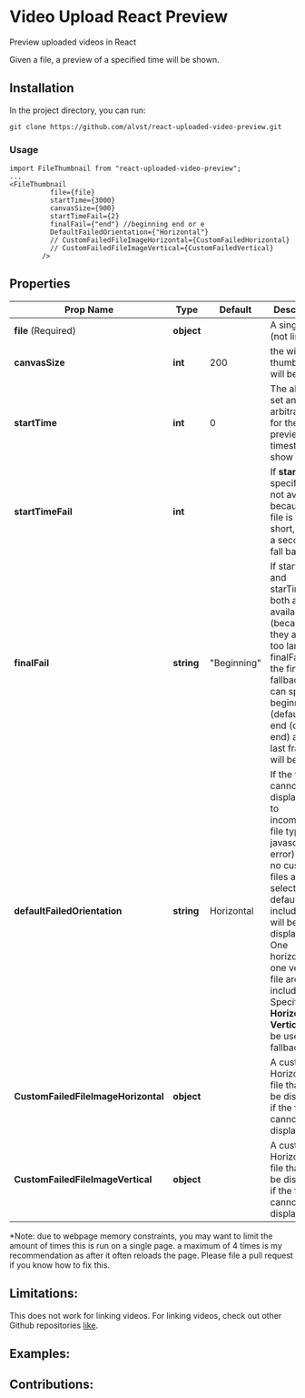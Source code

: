 # Video Upload React Preview

Preview uploaded videos in React

Given a file, a preview of a specified time will be shown.

## Installation

In the project directory, you can run:

```
git clone https://github.com/alvst/react-uploaded-video-preview.git
```

### Usage

```es6
import FileThumbnail from "react-uploaded-video-preview";
...
<FileThumbnail
          file={file}
          startTime={3000}
          canvasSize={900}
          startTimeFail={2}
          finalFail={"end"} //beginning end or e
          DefaultFailedOrientation={"Horizontal"}
          // CustomFailedFileImageHorizontal={CustomFailedHorizontal}
          // CustomFailedFileImageVertical={CustomFailedVertical}
        />
```


## Properties

| Prop Name | Type | Default | Description |
| --- | --- | --- | --- |
| **file** (Required) | **object** | | A single file (not link) |
| **canvasSize** | **int** | 200 | the width the thumbnail will be |
| **startTime** | **int** | 0 |The ability to set an arbitrary time for the preview timestamp to show |
| **startTimeFail** | **int** |  | If **startTime** specified is not available, because the file is too short, this is a secondary fall back. |
| **finalFail** | **string** | "Beginning" | If startTime and starTimeFail both are not available (because they are both too large), finalFail is the final fallback. You can specify beginning (default) or end (or e for end) and the last frame will be used. |
| **defaultFailedOrientation** | **string** | Horizontal | If the file cannot display (due to incompatable file type or a javascript error) and if no custom files are selected, a default file is included that will be displayed. One horizontal, one vertical file are included. Specifying **Horizontal** or **Vertical** will be used as a fallback. |
| **CustomFailedFileImageHorizontal** | **object** | | A custom Horizontal file that will be displayed if the file cannot be displayed|
| **CustomFailedFileImageVertical** | **object** | | A custom Horizontal file that will be displayed if the file cannot be displayed |

*Note: due to webpage memory constraints, you may want to limit the amount of times this is run on a single page. a maximum of 4 times is my recommendation as after it often reloads the page. Please file a pull request if you know how to fix this.

## Limitations:

This does not work for linking videos. For linking videos, check out other Github repositories [like](https://github.com/brothatru/react-video-thumbnail).

## Examples:

## Contributions: